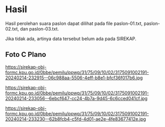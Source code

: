 # Hasil

Hasil perolehan suara paslon dapat dilihat pada file paslon-01.txt, paslon-02.txt, dan paslon-03.txt.

Jika tidak ada, artinya data tersebut belum ada pada SIREKAP.

## Foto C Plano

https://sirekap-obj-formc.kpu.go.id/0bbe/pemilu/ppwp/31/75/09/10/02/3175091002191-20240214-232915--06c988aa-5506-4eff-b8e1-bfcf36f017b6.jpg

https://sirekap-obj-formc.kpu.go.id/0bbe/pemilu/ppwp/31/75/09/10/02/3175091002191-20240214-233056--6ebcf647-cc24-4b7a-9d45-6c6cced041cf.jpg

https://sirekap-obj-formc.kpu.go.id/0bbe/pemilu/ppwp/31/75/09/10/02/3175091002191-20240214-233230--62b8fcb4-c5fd-4d01-ae2e-4fe83677412e.jpg
